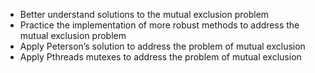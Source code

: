 - Better understand solutions to the mutual exclusion problem
- Practice the implementation of more robust methods to address the mutual exclusion problem
- Apply Peterson’s solution to address the problem of mutual exclusion
- Apply Pthreads mutexes to address the problem of mutual exclusion
